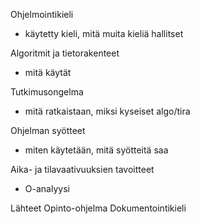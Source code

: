 Ohjelmointikieli
- käytetty kieli, mitä muita kieliä hallitset

Algoritmit ja tietorakenteet
- mitä käytät

Tutkimusongelma
- mitä ratkaistaan, miksi kyseiset algo/tira

Ohjelman syötteet
- miten käytetään, mitä syötteitä saa

Aika- ja tilavaativuuksien tavoitteet
- O-analyysi

Lähteet
Opinto-ohjelma
Dokumentointikieli



